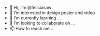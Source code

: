 - 👋 Hi, I’m @feliciasaw
- 👀 I’m interested in design poster and video
- 🌱 I’m currently learning ...
- 💞️ I’m looking to collaborate on ...
- 📫 How to reach me ...

<!---
feliciasaw/feliciasaw is a ✨ special ✨ repository because its `README.md` (this file) appears on your GitHub profile.
You can click the Preview link to take a look at your changes.
--->
